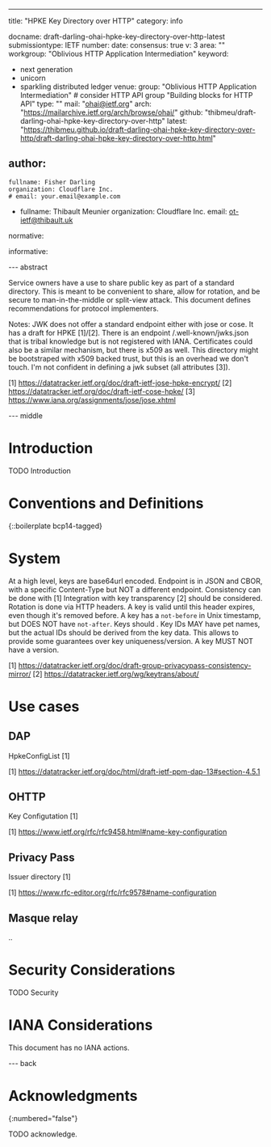 ---
title: "HPKE Key Directory over HTTP"
category: info

docname: draft-darling-ohai-hpke-key-directory-over-http-latest
submissiontype: IETF
number:
date:
consensus: true
v: 3
area: ""
workgroup: "Oblivious HTTP Application Intermediation"
keyword:
 - next generation
 - unicorn
 - sparkling distributed ledger
venue:
  group: "Oblivious HTTP Application Intermediation" # consider HTTP API group "Building blocks for HTTP API"
  type: ""
  mail: "ohai@ietf.org"
  arch: "https://mailarchive.ietf.org/arch/browse/ohai/"
  github: "thibmeu/draft-darling-ohai-hpke-key-directory-over-http"
  latest: "https://thibmeu.github.io/draft-darling-ohai-hpke-key-directory-over-http/draft-darling-ohai-hpke-key-directory-over-http.html"

author:
 -
    fullname: Fisher Darling
    organization: Cloudflare Inc.
    # email: your.email@example.com
 -
    fullname: Thibault Meunier
    organization: Cloudflare Inc.
    email: ot-ietf@thibault.uk

normative:

informative:


--- abstract

Service owners have a use to share public key as part of a standard directory.
This is meant to be convenient to share, allow for rotation, and be secure to
man-in-the-middle or split-view attack.
This document defines recommendations for protocol implementers.

Notes:
JWK does not offer a standard endpoint either with jose or cose. It has a draft
for HPKE [1]/[2]. There is an endpoint /.well-known/jwks.json that is tribal
knowledge but is not registered with IANA.
Certificates could also be a similar mechanism, but there is x509 as well.
This directory might be bootstraped with x509 backed trust, but this is an
overhead we don't touch. I'm not confident in defining a jwk subset (all attributes [3]).

[1] https://datatracker.ietf.org/doc/draft-ietf-jose-hpke-encrypt/
[2] https://datatracker.ietf.org/doc/draft-ietf-cose-hpke/
[3] https://www.iana.org/assignments/jose/jose.xhtml

--- middle

# Introduction

TODO Introduction


# Conventions and Definitions

{::boilerplate bcp14-tagged}

# System

At a high level, keys are base64url encoded.
Endpoint is in JSON and CBOR, with a specific Content-Type but NOT a different
endpoint.
Consistency can be done with [1]
Integration with key transparency [2] should be considered.
Rotation is done via HTTP headers. A key is valid until this header expires, even though it's removed before.
A key has a `not-before` in Unix timestamp, but DOES NOT have `not-after`.
Keys should .
Key IDs MAY have pet names, but the actual IDs should be derived from the key data. This
allows to provide some guarantees over key uniqueness/version. A key MUST NOT have a version.

[1] https://datatracker.ietf.org/doc/draft-group-privacypass-consistency-mirror/
[2] https://datatracker.ietf.org/wg/keytrans/about/




# Use cases

## DAP

HpkeConfigList [1]

[1] https://datatracker.ietf.org/doc/html/draft-ietf-ppm-dap-13#section-4.5.1

## OHTTP

Key Configutation [1]

[1] https://www.ietf.org/rfc/rfc9458.html#name-key-configuration

## Privacy Pass

Issuer directory [1]

[1] https://www.rfc-editor.org/rfc/rfc9578#name-configuration

## Masque relay

..

# Security Considerations

TODO Security


# IANA Considerations

This document has no IANA actions.


--- back

# Acknowledgments
{:numbered="false"}

TODO acknowledge.
